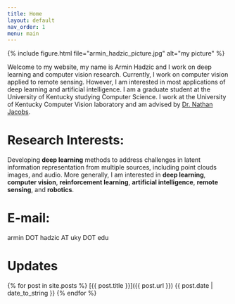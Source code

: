 ```yaml
---
title: Home
layout: default
nav_order: 1
menu: main
---
```


{% include figure.html file="armin_hadzic_picture.jpg" alt="my picture" %}

Welcome to my website, my name is Armin Hadzic and I work on deep learning and computer vision research. Currently, I work on computer vision applied to remote sensing. However, I am interested in most applications of deep learning and artificial intelligence. I am a graduate student at the University of Kentucky studying Computer Science. I work at the University of Kentucky Computer Vision laboratory and am advised by [Dr. Nathan Jacobs](http://cs.uky.edu/~jacobs/).

# Research Interests:
Developing **deep learning** methods to address challenges in latent information representation from multiple sources, including point clouds images, and audio. More generally, I am interested in **deep learning**, **computer vision**, **reinforcement learning**, **artificial intelligence**, **remote sensing**, and **robotics**.

# E-mail:
armin DOT hadzic AT uky DOT edu

# Updates

{% for post in site.posts %}
  [{{ post.title }}]({{ post.url }}) {{ post.date | date_to_string }}
{% endfor %}


<!--
<a href="{{ post.url }}">"# {{ post.title }}"</a> <p>{{ post.date | date_to_string }}</p>
You can use HTML elements in Markdown, such as the comment element, and they won't be affected by a markdown parser. However, if you create an HTML element in your markdown file, you cannot use markdown syntax within that element's contents.
-->

<!--
{% for page in site.pages %}
  {% if page.menu == 'main' %}
    <li><a href="{{ page.url | prepend: site.baseurl }}">{{ page.title }}</a></li>
  {% endif %}
{% endfor %}


{% for p in pages %}
    {% unless show_in_nav == false %}
    <li><a href="{{ site.baseurl }}{{ p.url }}">{{ p.title }}</a></li>
    {% endunless %}
{% endfor %}
-->